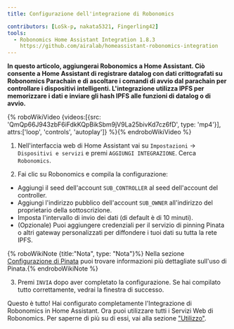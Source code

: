 ```yaml
---
title: Configurazione dell'integrazione di Robonomics

contributors: [LoSk-p, nakata5321, Fingerling42]
tools:
  - Robonomics Home Assistant Integration 1.8.3
    https://github.com/airalab/homeassistant-robonomics-integration
---
```


**In questo articolo, aggiungerai Robonomics a Home Assistant. Ciò consente a Home Assistant di registrare datalog con dati crittografati su Robonomics Parachain e di ascoltare i comandi di avvio dal parachain per controllare i dispositivi intelligenti. L'integrazione utilizza IPFS per memorizzare i dati e inviare gli hash IPFS alle funzioni di datalog o di avvio.**

{% roboWikiVideo {videos:[{src: 'QmQp66J943zbF6iFdkKQpBikSbm9jV9La25bivKd7cz6fD', type: 'mp4'}], attrs:['loop', 'controls', 'autoplay']} %}{% endroboWikiVideo %}

1. Nell'interfaccia web di Home Assistant vai su `Impostazioni` -> `Dispositivi e servizi` e premi `AGGIUNGI INTEGRAZIONE`. Cerca `Robonomics`.

2. Fai clic su Robonomics e compila la configurazione:

- Aggiungi il seed dell'account `SUB_CONTROLLER` al seed dell'account del controller.
- Aggiungi l'indirizzo pubblico dell'account `SUB_OWNER` all'indirizzo del proprietario della sottoscrizione.
- Imposta l'intervallo di invio dei dati (di default è di 10 minuti).
- (Opzionale) Puoi aggiungere credenziali per il servizio di pinning Pinata o altri gateway personalizzati per diffondere i tuoi dati su tutta la rete IPFS.

{% roboWikiNote {title:"Nota", type: "Nota"}%} Nella sezione [Configurazione di Pinata](/docs/pinata-setup) puoi trovare informazioni più dettagliate sull'uso di Pinata.{% endroboWikiNote %}

3. Premi `INVIA` dopo aver completato la configurazione. Se hai compilato tutto correttamente, vedrai la finestra di successo.

Questo è tutto! Hai configurato completamente l'Integrazione di Robonomics in Home Assistant. Ora puoi utilizzare tutti i Servizi Web di Robonomics. Per saperne di più su di essi, vai alla sezione ["Utilizzo"](/docs/add-user).
